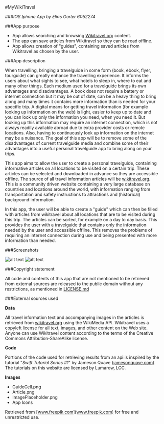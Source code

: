 #MyWikiTravel

###*IOS Iphone App by Elias Gorter 6052274*

###App purpose

* App allows searching and browsing [Wikitravel.org](www.wikitravel.org/en) content.
* The app can save articles from Wikitravel so they can be read offline.
* App allows creation of "guides", containing saved articles from Wikitravel as chosen by the user.

###App description

When travelling, bringing a travelguide in some form (book, ebook, flyer, tourguide) can greatly enhance the travelling experience. It informs the users about what sights to see, what hotels to sleep in, where to eat and many other things. Each medium used for a travelguide brings its own advantages and disadvantages. A book does not require a battery or internet connection but it may be out of date, can be a heavy thing to bring along and many times it contains more information than is needed for your specific trip. A digital means for getting travel information (for example looking up information on the web) is light, easier to keep up to date and you can look up only the information you need, when you need it. But looking up this information may require an internet connection, which is not always readily available abroad due to extra provider costs or remote locations. Also, having to continuously look up information on the internet may be a nuisance. The goal of this app will be to remove some of the disadvantages of current travelguide media and combine some of their advantages into a useful personal travelguide app to bring along on your trips.



This app aims to allow the user to create a personal travelguide, containing informative articles on all locations to be visited on a certain trip. These articles can be selected and downloaded in advance so they are accessible offline. The source of all travel information articles will be [wikitravel.org](www.wikitravel.org/en). This is a community driven website containing a very large database on countries and locations around the world, with information ranging from transportation and safety instructions to attractions and (historical) background information.  

In this app, the user will be able to create a "guide" which can then be filled with articles from wikitravel about all locations that are to be visited during this trip. The articles can be sorted, for example on a day to day basis. This provides the user with a travelguide that contains only the information needed by the user and accessible offline. This removes the problems of requiring an internet connection during use and being presented with more information than needed.   

###Screenshots

![alt text][screenshots]
![alt text][screenshots2]

###Copyright statement

All code and contents of this app that are not mentioned to be retrieved from external sources are released to the public domain without any restrictions, as mentioned in [LICENSE.md](https://github.com/ekgorter/MyWikiTravel/blob/master/LICENSE.md)

###External sources used

**Data**

All travel information text and accompanying images in the articles is retrieved from [wikitravel.org](www.wikitravel.org/en) using the WikiMedia API. Wikitravel uses a copyleft license for all text, images, and other content on the Web site. Anyone can use Wikitravel content according to the terms of the Creative Commons Attribution-ShareAlike license.

**Code**

Portions of the code used for retrieving results from an api is inspired by the tutorial "*Swift Tutorial Series #1*" by Jameson Quave ([jamesonquave.com](www.jamesonquave.com)). The tutorials on this website are licensed by Lumarow, LCC. 

**Images**

* GuideCell.png
* Article.png
* ImagePlaceholder.png
* App Icons

Retrieved from [www.freepik.com](www.freepik.com) for free and unrestricted use.

[screenshots]: https://github.com/ekgorter/ProgrammeerProject/blob/master/doc/Screenshots.png
[screenshots2]: https://github.com/ekgorter/ProgrammeerProject/blob/master/doc/Screenshots2.png
